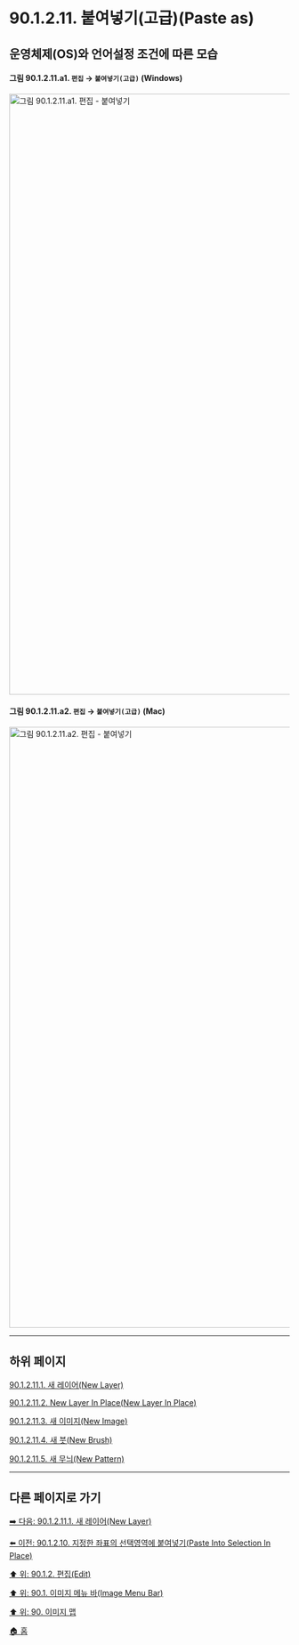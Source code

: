 # 90.1.2.11. 붙여넣기(고급)(Paste as)
## 운영체제(OS)와 언어설정 조건에 따른 모습
#### 그림 90.1.2.11.a1. `편집` → `붙여넣기(고급)` (Windows)
<img width="1080" alt="그림 90.1.2.11.a1. 편집 - 붙여넣기" environment="MacOS:Sonoma 14.2.1 GIMP 2.10.36" src="https://github.com/wonder13662/gimp/assets/15767104/88f31bf9-9b6a-4853-87a5-19901e437c24">

#### 그림 90.1.2.11.a2. `편집` → `붙여넣기(고급)` (Mac)
<img width="1080" alt="그림 90.1.2.11.a2. 편집 - 붙여넣기" environment="MacOS:Sonoma 14.2.1 GIMP 2.10.36" src="https://github.com/wonder13662/gimp/assets/15767104/ea295434-ceef-4385-97b7-18fbccb499f0">

***

## 하위 페이지

[90.1.2.11.1. 새 레이어(New Layer)](./90-01-02-editx-11-paste_asx-01-new_layer.md)

[90.1.2.11.2. New Layer In Place(New Layer In Place)](./90-01-02-editx-11-paste_asx-02-new_layer_in_place.md)

[90.1.2.11.3. 새 이미지(New Image)](./90-01-02-editx-11-paste_asx-03-new_image.md)

[90.1.2.11.4. 새 붓(New Brush)](./90-01-02-editx-11-paste_asx-04-new_brush.md)

[90.1.2.11.5. 새 무늬(New Pattern)](./90-01-02-editx-11-paste_asx-05-new_pattern.md)

***

## 다른 페이지로 가기

[➡️ 다음: 90.1.2.11.1. 새 레이어(New Layer)](./90-01-02-editx-11-paste_asx-01-new_layer.md)

[⬅️ 이전: 90.1.2.10. 지정한 좌표의 선택영역에 붙여넣기(Paste Into Selection In Place)](./90-01-02-editx-10-paste_into_selection_in_place.md)

[⬆️ 위: 90.1.2. 편집(Edit)](./90-01-02-edit.md)

[⬆️ 위: 90.1. 이미지 메뉴 바(Image Menu Bar)](./90-01-00-image-menu-bar.md)

[⬆️ 위: 90. 이미지 맵](./90-00-image-map.md)

[🏠 홈](./00-home.md)